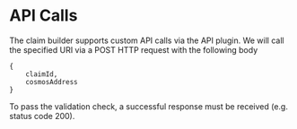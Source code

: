 # API Calls

The claim builder supports custom API calls via the API plugin. We will call the specified URI via a POST HTTP request with the following body

```
{
    claimId,
    cosmosAddress
}
```

To pass the validation check, a successful response must be received (e.g. status code 200).
